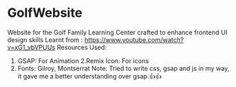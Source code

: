 # GolfWebsite
Website for the Golf Family Learning Center crafted to enhance frontend UI design skills
Learnt from : https://www.youtube.com/watch?v=xG1_vbVPUUs
Resources Used: 
  1. GSAP: For Animation
  2.Remix Icon: For icons
  3. Fonts: Gilroy, Montserrat
Note: Tried to write css, gsap and js in my way, it gave me a better understanding over gsap.👍👍
